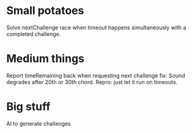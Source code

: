 
# Small potatoes 

Solve nextChallenge race when timeout happens simultaneously with a completed challenge.

# Medium things

Report timeRemaining back when requesting next challenge
fix: Sound degrades after 20th or 30th chord.  Repro:  just let it run on timeouts.

# Big stuff 

AI to generate challenges
